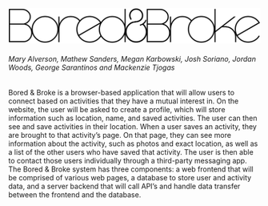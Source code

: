 ![Bored & Broke](https://github.com/joshsoriano/bored-and-broke/blob/master/src/images/logo-black.png)

###### Mary Alverson, Mathew Sanders, Megan Karbowski, Josh Soriano, Jordan Woods, George Sarantinos and Mackenzie Tjogas

Bored & Broke is a browser-based application that will allow users to connect based on activities that they have a mutual interest in. On the website, the user will be asked to create a profile, which will store information such as location, name, and saved activities. The user can then see and save activities in their location. When a user saves an activity, they are brought to that activity’s page. On that page, they can see more information about the activity, such as photos and exact location, as well as a list of the other users who have saved that activity. The user is then able to contact those users individually through a third-party messaging app. The Bored & Broke system has three components: a web frontend that will be comprised of various web pages, a database to store user and activity data, and a server backend that will call API’s and handle data transfer between the frontend and the database.
